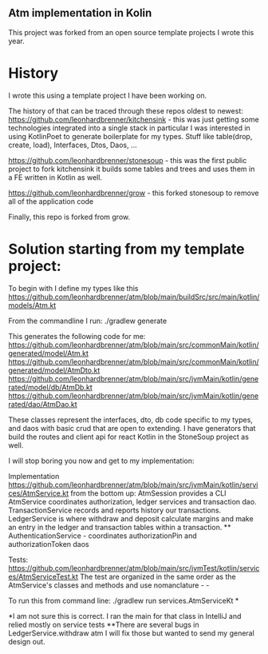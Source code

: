 ## Atm implementation in Kolin

This project was forked from an open source template projects I wrote this year.

# History
I wrote this using a template project I have been working on.

The history of that can be traced through these repos oldest to newest:
  https://github.com/leonhardbrenner/kitchensink - this was just getting some technologies integrated into a single stack in particular I was interested in using KotlinPoet to generate boilerplate for my types. Stuff like table(drop, create, load), Interfaces, Dtos, Daos, ...

  https://github.com/leonhardbrenner/stonesoup - this was the first public project to fork kitchensink it builds some tables and trees and uses them in a FE written in Kotlin as well.

  https://github.com/leonhardbrenner/grow - this forked stonesoup to remove all of the application code

Finally, this repo is forked from grow.

# Solution starting from my template project:

To begin with I define my types like this
  https://github.com/leonhardbrenner/atm/blob/main/buildSrc/src/main/kotlin/models/Atm.kt

From the commandline I run:
  ./gradlew generate
  
This generates the following code for me:
  https://github.com/leonhardbrenner/atm/blob/main/src/commonMain/kotlin/generated/model/Atm.kt
  https://github.com/leonhardbrenner/atm/blob/main/src/commonMain/kotlin/generated/model/AtmDto.kt
  https://github.com/leonhardbrenner/atm/blob/main/src/jvmMain/kotlin/generated/model/db/AtmDb.kt
  https://github.com/leonhardbrenner/atm/blob/main/src/jvmMain/kotlin/generated/dao/AtmDao.kt

These classes represent the interfaces, dto, db code specific to my types, and daos with basic crud that are open to extending. I have generators that build the routes and client api for react Kotlin in the StoneSoup project as well.

I will stop boring you now and get to my implementation:

Implementation https://github.com/leonhardbrenner/atm/blob/main/src/jvmMain/kotlin/services/AtmService.kt from the bottom up:
  AtmSession provides a CLI
  AtmService coordinates authorization, ledger services and transaction dao.
  TransactionService records and reports history our transactions.
  LedgerService is where withdraw and deposit calculate margins and make an entry in the ledger and transaction tables within a transaction. **
  AuthenticationService - coordinates authorizationPin and authorizationToken daos

Tests: https://github.com/leonhardbrenner/atm/blob/main/src/jvmTest/kotlin/services/AtmServiceTest.kt
   The test are organized in the same order as the AtmService's classes and methods and use nomanclature <Service> - <method> - <sub test>

To run this from command line:
  ./gradlew run services.AtmServiceKt *
  
 *I am not sure this is correct. I ran the main for that class in IntelliJ and relied mostly on service tests
**There are several bugs in LedgerService.withdraw atm I will fix those but wanted to send my general design out.

  
